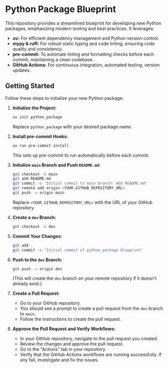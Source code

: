 # Python Package Blueprint

This repository provides a streamlined blueprint for developing new Python packages, emphasizing modern tooling and best practices. It leverages:

* **uv:** For efficient dependency management and Python version control.
* **mypy & ruff:** For robust static typing and code linting, ensuring code quality and consistency.
* **pre-commit:** To automate linting and formatting checks before each commit, maintaining a clean codebase.
* **GitHub Actions:** For continuous integration, automated testing, version updates.

## Getting Started

Follow these steps to initialize your new Python package:

1.  **Initialize the Project:**

    ```bash
    uv init python_package
    ```

    Replace `python_package` with your desired package name.

2.  **Install pre-commit Hooks:**

    ```bash
    uv run pre-commit install
    ```

    This sets up pre-commit to run automatically before each commit.

3.  **Initialize `main` Branch and Push `README.md`:**

    ```bash
    git checkout -b main
    git add README.md
    git commit -m "Initial commit to main branch: Add README.md"
    git remote add origin <YOUR_GITHUB_REPOSITORY_URL>
    git push -u origin main
    ```

    Replace `<YOUR_GITHUB_REPOSITORY_URL>` with the URL of your GitHub repository.

4.  **Create a `dev` Branch:**

    ```bash
    git checkout -b dev
    ```

5.  **Commit Your Changes:**

    ```bash
    git add .
    git commit -m "Initial commit of python_package blueprint"
    ```


6.  **Push to the `dev` Branch:**

    ```bash
    git push -u origin dev
    ```

    (This will create the `dev` branch on your remote repository if it doesn't already exist.)

7.  **Create a Pull Request:**

    * Go to your GitHub repository.
    * You should see a prompt to create a pull request from the `dev` branch to `main`.
    * Follow the instructions to create the pull request.

8.  **Approve the Pull Request and Verify Workflows:**

    * In your GitHub repository, navigate to the pull request you created.
    * Review the changes and approve the pull request.
    * Go to the "Actions" tab in your repository.
    * Verify that the GitHub Actions workflows are running successfully. If any fail, investigate and fix the issues.
